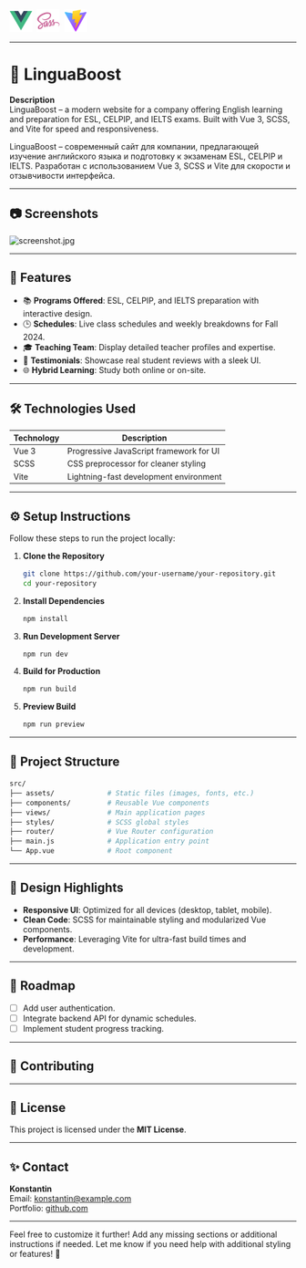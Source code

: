 <div align="left">
   <img src="https://github.com/devicons/devicon/blob/master/icons/vuejs/vuejs-original.svg" title="vuejs" alt="vuejs" width="40" height="40"/>&nbsp;
   <img src="https://github.com/devicons/devicon/blob/master/icons/sass/sass-original.svg" title="SCSS" alt="SCSS" width="40" height="40"/>&nbsp;
   <img src="https://github.com/devicons/devicon/blob/master/icons/vitejs/vitejs-original.svg" title="vitejs" alt="vitejs" width="40" height="40"/>&nbsp;
</div>

---

# 🚀 **LinguaBoost**

**Description**  
LinguaBoost – a modern website for a company offering English learning and preparation for ESL, CELPIP, and IELTS exams. Built with Vue 3, SCSS, and Vite for speed and responsiveness.

LinguaBoost – современный сайт для компании, предлагающей изучение английского языка и подготовку к экзаменам ESL, CELPIP и IELTS. Разработан с использованием Vue 3, SCSS и Vite для скорости и отзывчивости интерфейса.

---

## 📷 **Screenshots**
![screenshot.jpg](https://github.com/it2konst/es-lp/public/images/screenshot.jpg)

---

## 🌟 **Features**

- 📚 **Programs Offered**: ESL, CELPIP, and IELTS preparation with interactive design.
- 🕒 **Schedules**: Live class schedules and weekly breakdowns for Fall 2024.
- 🎓 **Teaching Team**: Display detailed teacher profiles and expertise.
- 💬 **Testimonials**: Showcase real student reviews with a sleek UI.
- 🌐 **Hybrid Learning**: Study both online or on-site.

---

## 🛠️ **Technologies Used**

| Technology | Description                             |
| ---------- | --------------------------------------- |
| Vue 3      | Progressive JavaScript framework for UI |
| SCSS       | CSS preprocessor for cleaner styling    |
| Vite       | Lightning-fast development environment  |

---

## ⚙️ **Setup Instructions**

Follow these steps to run the project locally:

1. **Clone the Repository**

   ```bash
   git clone https://github.com/your-username/your-repository.git
   cd your-repository
   ```

2. **Install Dependencies**

   ```bash
   npm install
   ```

3. **Run Development Server**

   ```bash
   npm run dev
   ```

4. **Build for Production**

   ```bash
   npm run build
   ```

5. **Preview Build**
   ```bash
   npm run preview
   ```

---

## 📁 **Project Structure**

```bash
src/
├── assets/             # Static files (images, fonts, etc.)
├── components/         # Reusable Vue components
├── views/              # Main application pages
├── styles/             # SCSS global styles
├── router/             # Vue Router configuration
├── main.js             # Application entry point
└── App.vue             # Root component
```

---

## 🎨 **Design Highlights**

- **Responsive UI**: Optimized for all devices (desktop, tablet, mobile).
- **Clean Code**: SCSS for maintainable styling and modularized Vue components.
- **Performance**: Leveraging Vite for ultra-fast build times and development.

---

## 🚧 **Roadmap**

- [ ] Add user authentication.
- [ ] Integrate backend API for dynamic schedules.
- [ ] Implement student progress tracking.

---

## 🤝 **Contributing**

---

## 📝 **License**

This project is licensed under the **MIT License**.

---

## ✨ **Contact**

**Konstantin**  
Email: [konstantin@example.com](mailto:konstantin@example.com)  
Portfolio: [github.com](https://github.com/it2konst/)

---

Feel free to customize it further! Add any missing sections or additional instructions if needed. Let me know if you need help with additional styling or features! 🚀
